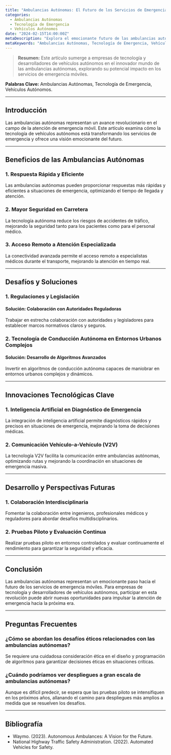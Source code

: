 ```yaml
---
title: "Ambulancias Autónomas: El Futuro de los Servicios de Emergencia Móviles"
categories:
  - Ambulancias Autónomas
  - Tecnología de Emergencia
  - Vehículos Autónomos
date: "2024-02-15T14:00:00Z"
metaDescription: "Explora el emocionante futuro de las ambulancias autónomas y su impacto en los servicios de emergencia móviles, dirigido a empresas de tecnología y desarrolladores de vehículos autónomos."
metaKeywords: "Ambulancias Autónomas, Tecnología de Emergencia, Vehículos Autónomos"
---
```


> **Resumen:** Este artículo sumerge a empresas de tecnología y desarrolladores de vehículos autónomos en el innovador mundo de las ambulancias autónomas, explorando su potencial impacto en los servicios de emergencia móviles.

**Palabras Clave:** Ambulancias Autónomas, Tecnología de Emergencia, Vehículos Autónomos.

---

## Introducción

Las ambulancias autónomas representan un avance revolucionario en el campo de la atención de emergencia móvil. Este artículo examina cómo la tecnología de vehículos autónomos está transformando los servicios de emergencia y ofrece una visión emocionante del futuro.

---

## Beneficios de las Ambulancias Autónomas

### **1. Respuesta Rápida y Eficiente**

Las ambulancias autónomas pueden proporcionar respuestas más rápidas y eficientes a situaciones de emergencia, optimizando el tiempo de llegada y atención.

### **2. Mayor Seguridad en Carretera**

La tecnología autónoma reduce los riesgos de accidentes de tráfico, mejorando la seguridad tanto para los pacientes como para el personal médico.

### **3. Acceso Remoto a Atención Especializada**

La conectividad avanzada permite el acceso remoto a especialistas médicos durante el transporte, mejorando la atención en tiempo real.

---

## Desafíos y Soluciones

### **1. Regulaciones y Legislación**

#### Solución: Colaboración con Autoridades Reguladoras

Trabajar en estrecha colaboración con autoridades y legisladores para establecer marcos normativos claros y seguros.

### **2. Tecnología de Conducción Autónoma en Entornos Urbanos Complejos**

#### Solución: Desarrollo de Algoritmos Avanzados

Invertir en algoritmos de conducción autónoma capaces de maniobrar en entornos urbanos complejos y dinámicos.

---

## Innovaciones Tecnológicas Clave

### **1. Inteligencia Artificial en Diagnóstico de Emergencia**

La integración de inteligencia artificial permite diagnósticos rápidos y precisos en situaciones de emergencia, mejorando la toma de decisiones médicas.

### **2. Comunicación Vehículo-a-Vehículo (V2V)**

La tecnología V2V facilita la comunicación entre ambulancias autónomas, optimizando rutas y mejorando la coordinación en situaciones de emergencia masiva.

---

## Desarrollo y Perspectivas Futuras

### **1. Colaboración Interdisciplinaria**

Fomentar la colaboración entre ingenieros, profesionales médicos y reguladores para abordar desafíos multidisciplinarios.

### **2. Pruebas Piloto y Evaluación Continua**

Realizar pruebas piloto en entornos controlados y evaluar continuamente el rendimiento para garantizar la seguridad y eficacia.

---

## Conclusión

Las ambulancias autónomas representan un emocionante paso hacia el futuro de los servicios de emergencia móviles. Para empresas de tecnología y desarrolladores de vehículos autónomos, participar en esta revolución puede abrir nuevas oportunidades para impulsar la atención de emergencia hacia la próxima era.

---

## Preguntas Frecuentes

### ¿Cómo se abordan los desafíos éticos relacionados con las ambulancias autónomas?

Se requiere una cuidadosa consideración ética en el diseño y programación de algoritmos para garantizar decisiones éticas en situaciones críticas.

### ¿Cuándo podríamos ver despliegues a gran escala de ambulancias autónomas?

Aunque es difícil predecir, se espera que las pruebas piloto se intensifiquen en los próximos años, allanando el camino para despliegues más amplios a medida que se resuelven los desafíos.

---

## Bibliografía

- Waymo. (2023). Autonomous Ambulances: A Vision for the Future.
- National Highway Traffic Safety Administration. (2022). Automated Vehicles for Safety.

